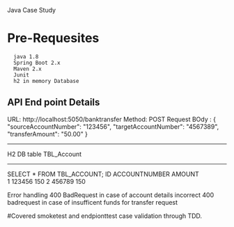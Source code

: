 Java Case Study
# Pre-Requesites 
      java 1.8 
      Spring Boot 2.x 
      Maven 2.x
      Junit 
      h2 in memory Database 
 
 API End point Details 
 ------------------------------------
 URL: http://localhost:5050/banktransfer
 Method: POST 
 Request BOdy :  {
  "sourceAccountNumber":  "123456", 
  "targetAccountNumber":  "4567389", 
  "transferAmount": "50.00"
}
      
**********************************      
 H2 DB table TBL_Account     
**********************************      
      
SELECT * FROM TBL_ACCOUNT;
ID  	ACCOUNTNUMBER  	AMOUNT  
1	123456	150
2	456789	150

Error handling 
400 BadRequest in case of account details  incorrect 
400 badrequest in case of insufficent funds for transfer request 

#Covered  smoketest and endpionttest case validation through TDD.
      
      
